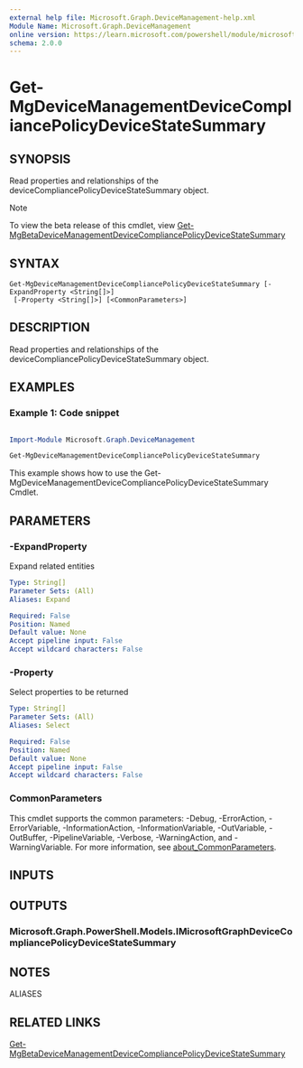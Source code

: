 ```yaml
---
external help file: Microsoft.Graph.DeviceManagement-help.xml
Module Name: Microsoft.Graph.DeviceManagement
online version: https://learn.microsoft.com/powershell/module/microsoft.graph.devicemanagement/get-mgdevicemanagementdevicecompliancepolicydevicestatesummary
schema: 2.0.0
---
```


# Get-MgDeviceManagementDeviceCompliancePolicyDeviceStateSummary

## SYNOPSIS
Read properties and relationships of the deviceCompliancePolicyDeviceStateSummary object.

> [!NOTE]
> To view the beta release of this cmdlet, view [Get-MgBetaDeviceManagementDeviceCompliancePolicyDeviceStateSummary](/powershell/module/Microsoft.Graph.Beta.DeviceManagement/Get-MgBetaDeviceManagementDeviceCompliancePolicyDeviceStateSummary?view=graph-powershell-beta)

## SYNTAX

```
Get-MgDeviceManagementDeviceCompliancePolicyDeviceStateSummary [-ExpandProperty <String[]>]
 [-Property <String[]>] [<CommonParameters>]
```

## DESCRIPTION
Read properties and relationships of the deviceCompliancePolicyDeviceStateSummary object.

## EXAMPLES
### Example 1: Code snippet

```powershell

Import-Module Microsoft.Graph.DeviceManagement

Get-MgDeviceManagementDeviceCompliancePolicyDeviceStateSummary

```
This example shows how to use the Get-MgDeviceManagementDeviceCompliancePolicyDeviceStateSummary Cmdlet.


## PARAMETERS

### -ExpandProperty
Expand related entities

```yaml
Type: String[]
Parameter Sets: (All)
Aliases: Expand

Required: False
Position: Named
Default value: None
Accept pipeline input: False
Accept wildcard characters: False
```

### -Property
Select properties to be returned

```yaml
Type: String[]
Parameter Sets: (All)
Aliases: Select

Required: False
Position: Named
Default value: None
Accept pipeline input: False
Accept wildcard characters: False
```

### CommonParameters
This cmdlet supports the common parameters: -Debug, -ErrorAction, -ErrorVariable, -InformationAction, -InformationVariable, -OutVariable, -OutBuffer, -PipelineVariable, -Verbose, -WarningAction, and -WarningVariable. For more information, see [about_CommonParameters](http://go.microsoft.com/fwlink/?LinkID=113216).

## INPUTS

## OUTPUTS

### Microsoft.Graph.PowerShell.Models.IMicrosoftGraphDeviceCompliancePolicyDeviceStateSummary
## NOTES

ALIASES

## RELATED LINKS
[Get-MgBetaDeviceManagementDeviceCompliancePolicyDeviceStateSummary](/powershell/module/Microsoft.Graph.Beta.DeviceManagement/Get-MgBetaDeviceManagementDeviceCompliancePolicyDeviceStateSummary?view=graph-powershell-beta)
